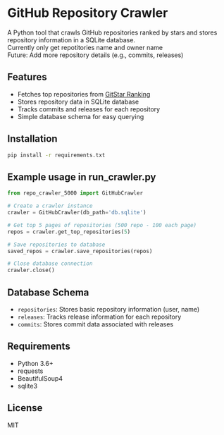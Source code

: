 # GitHub Repository Crawler

A Python tool that crawls GitHub repositories ranked by stars and stores repository information in a SQLite database.   
Currently only get repotitories name and owner name   
Future: Add more repository details (e.g., commits, releases)
## Features

- Fetches top repositories from [GitStar Ranking](https://gitstar-ranking.com/)
- Stores repository data in SQLite database
- Tracks commits and releases for each repository
- Simple database schema for easy querying

## Installation

```bash
pip install -r requirements.txt
```

## Example usage in run_crawler.py

```python
from repo_crawler_5000 import GitHubCrawler

# Create a crawler instance
crawler = GitHubCrawler(db_path='db.sqlite')

# Get top 5 pages of repositories (500 repo - 100 each page)
repos = crawler.get_top_repositories(5)

# Save repositories to database
saved_repos = crawler.save_repositories(repos)

# Close database connection
crawler.close()
```

## Database Schema

- `repositories`: Stores basic repository information (user, name)
- `releases`: Tracks release information for each repository
- `commits`: Stores commit data associated with releases

## Requirements

- Python 3.6+
- requests
- BeautifulSoup4
- sqlite3

## License

MIT
